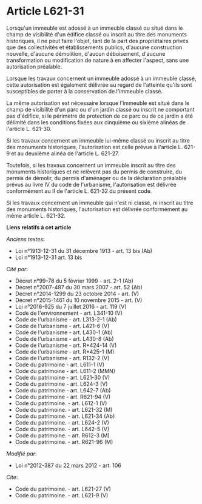 # Article L621-31

Lorsqu'un immeuble est adossé à un immeuble classé ou situé dans le champ de visibilité d'un édifice classé ou inscrit au
titre des monuments historiques, il ne peut faire l'objet, tant de la part des propriétaires privés que des collectivités et
établissements publics, d'aucune construction nouvelle, d'aucune démolition, d'aucun déboisement, d'aucune transformation ou
modification de nature à en affecter l'aspect, sans une autorisation préalable. 

Lorsque les travaux concernent un immeuble adossé à un immeuble classé, cette autorisation est également délivrée au regard
de l'atteinte qu'ils sont susceptibles de porter à la conservation de l'immeuble classé. 

La même autorisation est nécessaire lorsque l'immeuble est situé dans le champ de visibilité d'un parc ou d'un jardin classé
ou inscrit ne comportant pas d'édifice, si le périmètre de protection de ce parc ou de ce jardin a été délimité dans les
conditions fixées aux cinquième ou sixième alinéas de l'article L. 621-30. 

Si les travaux concernent un immeuble lui-même classé ou inscrit au titre des monuments historiques, l'autorisation est celle
prévue à l'article L. 621-9 et au deuxième alinéa de l'article L. 621-27. 

Toutefois, si les travaux concernent un immeuble inscrit au titre des monuments historiques et ne relèvent pas du permis de
construire, du permis de démolir, du permis d'aménager ou de la déclaration préalable prévus au livre IV du code de
l'urbanisme, l'autorisation est délivrée conformément au II de l'article L. 621-32 du présent code. 

Si les travaux concernent un immeuble qui n'est ni classé, ni inscrit au titre des monuments historiques, l'autorisation est
délivrée conformément au même article L. 621-32.

**Liens relatifs à cet article**

_Anciens textes_:

  - Loi n°1913-12-31 du 31 décembre 1913 - art. 13 bis (Ab)
  - Loi n°1913-12-31 art. 13 bis

_Cité par_:

  - Décret n°99-78 du 5 février 1999 - art. 2-1 (Ab)
  - Décret n°2007-487 du 30 mars 2007 - art. 52 (Ab)
  - Décret n°2014-1299 du 23 octobre 2014 - art. (V)
  - Décret n°2015-1461 du 10 novembre 2015 - art. (V)
  - Loi n°2016-925 du 7 juillet 2016 - art. 119 (V)
  - Code de l'environnement - art. L341-10 (V)
  - Code de l'urbanisme - art. L313-2-1 (Ab)
  - Code de l'urbanisme - art. L421-6 (V)
  - Code de l'urbanisme - art. L430-1 (Ab)
  - Code de l'urbanisme - art. L430-8 (Ab)
  - Code de l'urbanisme - art. R*424-14 (V)
  - Code de l'urbanisme - art. R*425-1 (M)
  - Code de l'urbanisme - art. R132-2 (V)
  - Code du patrimoine - art. L611-1 (V)
  - Code du patrimoine - art. L611-2 (MMN)
  - Code du patrimoine - art. L621-30 (V)
  - Code du patrimoine - art. L624-3 (V)
  - Code du patrimoine - art. L642-7 (Ab)
  - Code du patrimoine - art. R621-94 (V)
  - Code du patrimoine. - art. L612-1 (V)
  - Code du patrimoine. - art. L621-32 (M)
  - Code du patrimoine. - art. L621-34 (Ab)
  - Code du patrimoine. - art. L624-2 (V)
  - Code du patrimoine. - art. L642-5 (V)
  - Code du patrimoine. - art. R612-3 (M)
  - Code du patrimoine. - art. R621-96 (M)

_Modifié par_:

  - Loi n°2012-387 du 22 mars 2012 - art. 106

_Cite_:

  - Code du patrimoine. - art. L621-27 (V)
  - Code du patrimoine. - art. L621-9 (V)
